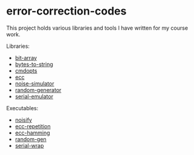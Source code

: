 # error-correction-codes

This project holds various libraries and tools I have written for my course work.

Libraries:

- [bit-array](bit-array/doc.md)
- [bytes-to-string](bytes-to-string/doc.md)
- [cmdopts](cmdopts/doc.md)
- [ecc](ecc/doc.md)
- [noise-simulator](noise-simulator/doc.md)
- [random-generator](random-generator/doc.md)
- [serial-emulator](serial-emulator/doc.md)

Executables:

- [noisify](noisify.c#L11-L23)
- [ecc-repetition](ecc-repetition.c#L13-L18)
- [ecc-hamming](ecc-hamming.c#L12-L20)
- [random-gen](random-gen.c#L12-L16)
- [serial-wrap](serial-wrap.c#L11-L23)
